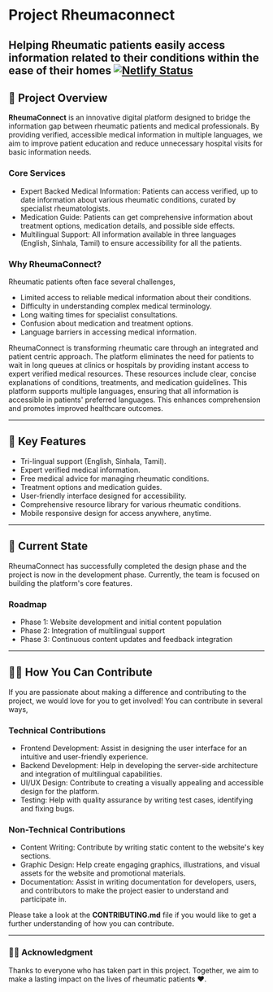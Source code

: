 # Project Rheumaconnect
Helping Rheumatic patients easily access information related to their conditions within the ease of their homes
[![Netlify Status](https://api.netlify.com/api/v1/badges/17a272c6-6232-4d11-ab03-be1cb37ee364/deploy-status)](https://app.netlify.com/sites/rheuma/deploys)
---

## 🎯 Project Overview
**RheumaConnect** is an innovative digital platform designed to bridge the information gap between rheumatic patients and medical professionals. By providing verified, accessible medical information in multiple languages, we aim to improve patient education and reduce unnecessary hospital visits for basic information needs.

### Core Services
- Expert Backed Medical Information: Patients can access verified, up to date information about various rheumatic conditions, curated by specialist rheumatologists.
- Medication Guide: Patients can get comprehensive information about treatment options, medication details, and possible side effects.
- Multilingual Support: All information available in three languages (English, Sinhala, Tamil) to ensure accessibility for all the patients.

### Why RheumaConnect?
Rheumatic patients often face several challenges,

- Limited access to reliable medical information about their conditions.
- Difficulty in understanding complex medical terminology.
- Long waiting times for specialist consultations.
- Confusion about medication and treatment options.
- Language barriers in accessing medical information. 

RheumaConnect is transforming rheumatic care through an integrated and patient centric approach. The platform eliminates the need for patients to wait in long queues at clinics or hospitals by providing instant access to expert verified medical resources. These resources include clear, concise explanations of conditions, treatments, and medication guidelines. This platform supports multiple languages, ensuring that all information is accessible in patients' preferred languages. This enhances comprehension and promotes improved healthcare outcomes.

---

## 🌟 Key Features

- Tri-lingual support (English, Sinhala, Tamil).
- Expert verified medical information.
- Free medical advice for managing rheumatic conditions.
- Treatment options and medication guides.
- User-friendly interface designed for accessibility.
- Comprehensive resource library for various rheumatic conditions.
- Mobile responsive design for access anywhere, anytime.

---

## 🚀 Current State
RheumaConnect has successfully completed the design phase and the project is now in the development phase. Currently, the team is focused on building the platform's core features.

### Roadmap
- Phase 1: Website development and initial content population
- Phase 2: Integration of multilingual support
- Phase 3: Continuous content updates and feedback integration

---

## 🤝🏽 How You Can Contribute
If you are passionate about making a difference and contributing to the project, we would love for you to get involved! You can contribute in several ways,

### Technical Contributions

- Frontend Development: Assist in designing the user interface for an intuitive and user-friendly experience.
- Backend Development: Help in developing the server-side architecture and integration of multilingual capabilities.
- UI/UX Design: Contribute to creating a visually appealing and accessible design for the platform.
- Testing: Help with quality assurance by writing test cases, identifying and fixing bugs.

### Non-Technical Contributions

- Content Writing: Contribute by writing static content to the website's key sections.
- Graphic Design: Help create engaging graphics, illustrations, and visual assets for the website and promotional materials.
- Documentation: Assist in writing documentation for developers, users, and contributors to make the project easier to understand and participate in.

Please take a look at the **CONTRIBUTING.md** file if you would like to get a further understanding of how you can contribute.

---

### 🙏🏽 Acknowledgment
Thanks to everyone who has taken part in this project. Together, we aim to make a lasting impact on the lives of rheumatic patients ❤️.


